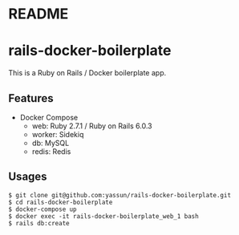 # README

# rails-docker-boilerplate

This is a Ruby on Rails / Docker boilerplate app.

## Features
- Docker Compose
  - web: Ruby 2.7.1 / Ruby on Rails 6.0.3
  - worker: Sidekiq
  - db: MySQL
  - redis: Redis

## Usages

```
$ git clone git@github.com:yassun/rails-docker-boilerplate.git
$ cd rails-docker-boilerplate
$ docker-compose up
$ docker exec -it rails-docker-boilerplate_web_1 bash
$ rails db:create
```
